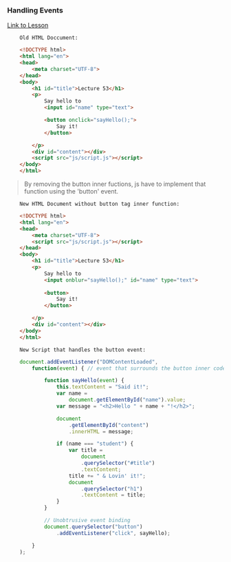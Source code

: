 ### Handling Events
[Link to Lesson](https://www.coursera.org/learn/html-css-javascript-for-web-developers/lecture/hlzS7/lecture-54-handling-events)

        Old HTML Doccument:

```html
    <!DOCTYPE html>
    <html lang="en">
    <head>
        <meta charset="UTF-8">
    </head>
    <body>
        <h1 id="title">Lecture 53</h1>
        <p>
            Say hello to
            <input id="name" type="text">

            <button onclick="sayHello();">
                Say it!
            </button>

        </p>
        <div id="content"></div>
        <script src="js/script.js"></script>
    </body>
    </html>
```
> By removing the button inner fuctions, js have to implement that function using the 'button' event.


        New HTML Document without button tag inner function:

```html
    <!DOCTYPE html>
    <html lang="en">
    <head>
        <meta charset="UTF-8">
        <script src="js/script.js"></script>
    </head>
    <body>
        <h1 id="title">Lecture 53</h1>
        <p>
            Say hello to
            <input onblur="sayHello();" id="name" type="text">
            
            <button>
                Say it! 
            </button>

        </p>
        <div id="content"></div>
    </body>
    </html>
```
        New Script that handles the button event:
```js
    document.addEventListener("DOMContentLoaded",
        function(event) { // event that surrounds the button inner code

            function sayHello(event) {
                this.textContent = "Said it!";
                var name =
                    document.getElementById("name").value;
                var message = "<h2>Hello " + name + "!</h2>";

                document
                    .getElementById("content")
                    .innerHTML = message;

                if (name === "student") {
                    var title =
                        document
                        .querySelector("#title")
                        .textContent;
                    title += " & Lovin' it!";
                    document
                        .querySelector("h1")
                        .textContent = title;
                }
            }

            // Unobtrusive event binding
            document.querySelector("button")
                .addEventListener("click", sayHello);

        }
    );
``` 